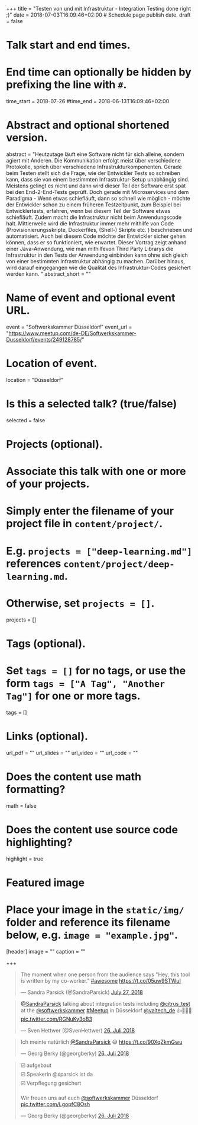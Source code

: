 +++
title = "Testen von und mit Infrastruktur - Integration Testing done right ;)"
date = 2018-07-03T16:09:46+02:00  # Schedule page publish date.
draft = false

# Talk start and end times.
#   End time can optionally be hidden by prefixing the line with `#`.
time_start = 2018-07-26
#time_end = 2018-06-13T16:09:46+02:00

# Abstract and optional shortened version.
abstract = "Heutzutage läuft eine Software nicht für sich alleine, sondern agiert mit Anderen. Die Kommunikation erfolgt meist über verschiedene Protokolle, sprich über verschiedene Infrastrukturkomponenten. Gerade beim Testen stellt sich die Frage, wie der Entwickler Tests so schreiben kann, dass sie von einem bestimmten Infrastruktur-Setup unabhängig sind. Meistens gelingt es nicht und dann wird dieser Teil der Software erst spät bei den End-2-End-Tests geprüft. Doch gerade mit Microservices und dem Paradigma - Wenn etwas schiefläuft, dann so schnell wie möglich - möchte der Entwickler schon zu einem früheren Testzeitpunkt, zum Beispiel bei Entwicklertests, erfahren, wenn bei diesem Teil der Software etwas schiefläuft. Zudem macht die Infrastruktur nicht beim Anwendungscode halt. Mittlerweile wird die Infrastruktur immer mehr mithilfe von Code (Provisionierungsskripte, Dockerfiles, (Shell-) Skripte etc. ) beschrieben und automatisiert. Auch bei diesem Code möchte der Entwickler sicher gehen können, dass er so funktioniert, wie erwartet. Dieser Vortrag zeigt anhand einer Java-Anwendung, wie man mithilfevon Third Party Librarys die Infrastruktur in den Tests der Anwendung einbinden kann ohne sich gleich von einer bestimmten Infrastruktur abhängig zu machen. Darüber hinaus, wird darauf eingegangen wie die Qualität des Infrastruktur-Codes gesichert werden kann. "
abstract_short = ""

# Name of event and optional event URL.
event = "Softwerkskammer Düsseldorf"
event_url = "https://www.meetup.com/de-DE/Softwerkskammer-Dusseldorf/events/249128785/"

# Location of event.
location = "Düsseldorf"

# Is this a selected talk? (true/false)
selected = false

# Projects (optional).
#   Associate this talk with one or more of your projects.
#   Simply enter the filename of your project file in `content/project/`.
#   E.g. `projects = ["deep-learning.md"]` references `content/project/deep-learning.md`.
#   Otherwise, set `projects = []`.
projects = []

# Tags (optional).
#   Set `tags = []` for no tags, or use the form `tags = ["A Tag", "Another Tag"]` for one or more tags.
tags = []

# Links (optional).
url_pdf = ""
url_slides = ""
url_video = ""
url_code = ""

# Does the content use math formatting?
math = false

# Does the content use source code highlighting?
highlight = true

# Featured image
# Place your image in the `static/img/` folder and reference its filename below, e.g. `image = "example.jpg"`.
[header]
image = ""
caption = ""

+++

<blockquote class="twitter-tweet" data-partner="tweetdeck"><p lang="en" dir="ltr">The moment when one person from the audience says &quot;Hey, this tool is written by my co-worker.&quot; <a href="https://twitter.com/hashtag/awesome?src=hash&amp;ref_src=twsrc%5Etfw">#awesome</a> <a href="https://t.co/05uw9STWuI">https://t.co/05uw9STWuI</a></p>&mdash; Sandra Parsick (@SandraParsick) <a href="https://twitter.com/SandraParsick/status/1022718946024271872?ref_src=twsrc%5Etfw">July 27, 2018</a></blockquote>
<script async src="https://platform.twitter.com/widgets.js" charset="utf-8"></script>

<blockquote class="twitter-tweet" data-lang="de"><p lang="de" dir="ltr"><a href="https://twitter.com/SandraParsick?ref_src=twsrc%5Etfw">@SandraParsick</a> talking about integration tests including <a href="https://twitter.com/citrus_test?ref_src=twsrc%5Etfw">@citrus_test</a> at the <a href="https://twitter.com/softwerkskammer?ref_src=twsrc%5Etfw">@softwerkskammer</a> <a href="https://twitter.com/hashtag/Meetup?src=hash&amp;ref_src=twsrc%5Etfw">#Meetup</a> in Düsseldorf <a href="https://twitter.com/valtech_de?ref_src=twsrc%5Etfw">@valtech_de</a> 👍💪💪💪 <a href="https://t.co/RGNuKy3oB3">pic.twitter.com/RGNuKy3oB3</a></p>&mdash; Sven Hettwer (@SvenHettwer) <a href="https://twitter.com/SvenHettwer/status/1022531962043617282?ref_src=twsrc%5Etfw">26. Juli 2018</a></blockquote>
<script async src="https://platform.twitter.com/widgets.js" charset="utf-8"></script>

<blockquote class="twitter-tweet" data-lang="de"><p lang="de" dir="ltr">Ich meinte natürlich <a href="https://twitter.com/SandraParsick?ref_src=twsrc%5Etfw">@SandraParsick</a> 😅 <a href="https://t.co/90XqZkmGwu">https://t.co/90XqZkmGwu</a></p>&mdash; Georg Berky (@georgberky) <a href="https://twitter.com/georgberky/status/1022508256227409920?ref_src=twsrc%5Etfw">26. Juli 2018</a></blockquote>
<script async src="https://platform.twitter.com/widgets.js" charset="utf-8"></script>

<blockquote class="twitter-tweet" data-lang="de"><p lang="de" dir="ltr">☑️ aufgebaut<br>☑️ Speakerin @sparsick ist da<br>☑️ Verpflegung gesichert<br><br>Wir freuen uns auf euch <a href="https://twitter.com/softwerkskammer?ref_src=twsrc%5Etfw">@softwerkskammer</a> Düsseldorf <a href="https://t.co/LgopfC8Osh">pic.twitter.com/LgopfC8Osh</a></p>&mdash; Georg Berky (@georgberky) <a href="https://twitter.com/georgberky/status/1022507939481968640?ref_src=twsrc%5Etfw">26. Juli 2018</a></blockquote>
<script async src="https://platform.twitter.com/widgets.js" charset="utf-8"></script>
